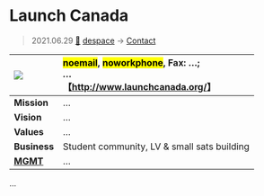 # Launch Canada
> 2021.06.29 [🚀](../../index/index.md) [despace](../index.md) → [Contact](../contact.md)

|[![](../f/contact//_logo1_thumb.webp)](../f/contact//_logo1.webp)|<mark>noemail</mark>, <mark>noworkphone</mark>, Fax: …;<br> *…*<br> 【<http://www.launchcanada.org/>】|
|:-|:-|
|**Mission**|…|
|**Vision**|…|
|**Values**|…|
|**Business**|Student community, LV & small sats building|
|**[MGMT](../mgmt.md)**|…|

<p style="page-break-after:always"> </p>

…
